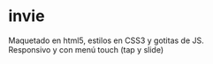 # invie
Maquetado en html5, estilos en CSS3 y gotitas de JS.<br>
Responsivo y con menú touch (tap y slide)
